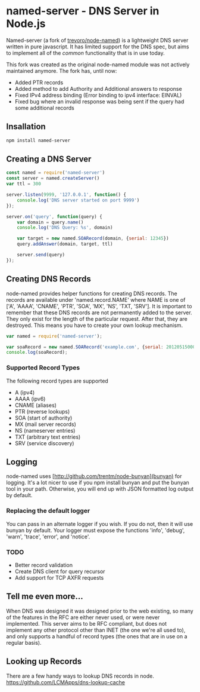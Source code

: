 # named-server - DNS Server in Node.js

Named-server (a fork of [trevoro/node-named](https://github.com/trevoro/node-named)) is a lightweight DNS server
written in pure javascript. It has limited support for the DNS spec, but
aims to implement all of the *common* functionality that is in use today.


This fork was created as the original node-named module was not
actively maintained anymore. The fork has, until now:
* Added PTR records
* Added method to add Authority and Additional answers to response
* Fixed IPv4 address binding (Error binding to ipv4 interface: EINVAL)
* Fixed bug where an invalid response was being sent if the query had some additional records

## Insallation
```bash
npm install named-server
```

## Creating a DNS Server
```javascript
const named = require('named-server')
const server = named.createServer()
var ttl = 300

server.listen(9999, '127.0.0.1', function() {
    console.log('DNS server started on port 9999')
});

server.on('query', function(query) {
    var domain = query.name()
    console.log('DNS Query: %s', domain)

    var target = new named.SOARecord(domain, {serial: 12345})
    query.addAnswer(domain, target, ttl)

    server.send(query)
});
```

## Creating DNS Records

node-named provides helper functions for creating DNS records.
The records are available under 'named.record.NAME' where NAME is one
of ['A', 'AAAA', 'CNAME', 'PTR', 'SOA', 'MX', 'NS', 'TXT, 'SRV']. It is important to
remember that these DNS records are not permanently added to the server.
They only exist for the length of the particular request. After that, they are
destroyed. This means you have to create your own lookup mechanism.
```javascript
var named = require('named-server');

var soaRecord = new named.SOARecord('example.com', {serial: 201205150000});
console.log(soaRecord);
```
### Supported Record Types

The following record types are supported

 * A (ipv4)
 * AAAA (ipv6)
 * CNAME (aliases)
 * PTR (reverse lookups)
 * SOA (start of authority)
 * MX (mail server records)
 * NS (nameserver entries)
 * TXT (arbitrary text entries)
 * SRV (service discovery)

## Logging

node-named uses [http://github.com/trentm/node-bunyan](bunyan) for logging.
It's a lot nicer to use if you npm install bunyan and put the bunyan tool in
your path. Otherwise, you will end up with JSON formatted log output by default.

### Replacing the default logger

You can pass in an alternate logger if you wish. If you do not, then it will use
bunyan by default. Your logger must expose the functions 'info', 'debug',
'warn', 'trace', 'error', and 'notice'.

### TODO

 * Better record validation
 * Create DNS client for query recursor
 * Add support for TCP AXFR requests

## Tell me even more...

When DNS was designed it was designed prior
to the web existing, so many of the features in the RFC are either never used,
or were never implemented. This server aims to be RFC compliant, but does not
implement any other protocol other than INET (the one we're all used to), and
only supports a handful of record types (the ones that are in use on a regular
basis).

## Looking up Records

There are a few handy ways to lookup DNS records in node.
https://github.com/LCMApps/dns-lookup-cache
